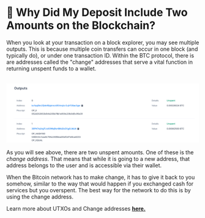 # 🎏 Why Did My Deposit Include Two Amounts on the Blockchain?

When you look at your transaction on a block explorer, you may see multiple outputs. This is because multiple coin transfers can occur in one block (and typically do), or under one transaction ID. Within the BTC protocol, there is are addresses called the "change" addresses that serve a vital function in returning unspent funds to a wallet.

\
![](<../../../.gitbook/assets/image (150).png>)

As you will see above, there are two unspent amounts. One of these is the _change address_. That means that while it is going to a new address, that address belongs to the user and is accessible via their wallet.

When the Bitcoin network has to make change, it has to give it back to you somehow, similar to the way that would happen if you exchanged cash for services but you overspent. The best way for the network to do this is by using the change address.

Learn more about UTXOs and Change addresses [**here.**](https://www.cryptocompare.com/mining/guides/bitcoin-transaction-inputs-and-outputs/)
